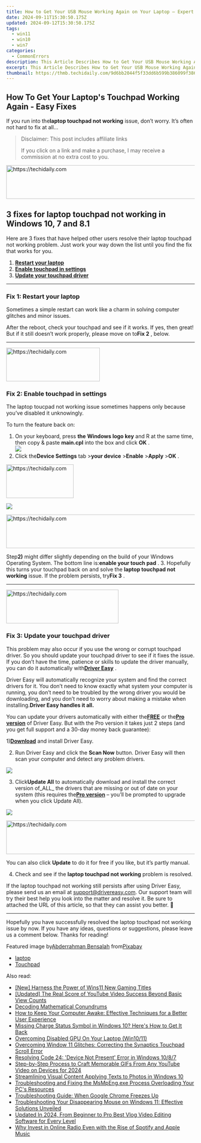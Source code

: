 ```yaml
---
title: How to Get Your USB Mouse Working Again on Your Laptop – Expert Advice
date: 2024-09-11T15:30:50.175Z
updated: 2024-09-12T15:30:50.175Z
tags:
  - win11
  - win10
  - win7
categories:
  - CommonErrors
description: This Article Describes How to Get Your USB Mouse Working Again on Your Laptop – Expert Advice
excerpt: This Article Describes How to Get Your USB Mouse Working Again on Your Laptop – Expert Advice
thumbnail: https://thmb.techidaily.com/9d6bb2044f5f33dd6b599b386099f3868d77bd593d3d88e2cde5996f7415935f.jpg
---
```


## How To Get Your Laptop's Touchpad Working Again - Easy Fixes

If you run into the**laptop touchpad not working** issue, don’t worry. It’s often not hard to fix at all…

>  Disclaimer: This post includes affiliate links
>
>  If you click on a link and make a purchase, I may receive a commission at no extra cost to you.
>

<!-- affiliate ads begin -->
<a href="https://aligracehair.sjv.io/c/5597632/2135405/19272" target="_top" id="2135405">
  <img src="//a.impactradius-go.com/display-ad/19272-2135405" border="0" alt="https://techidaily.com" width="728" height="90"/>
</a>
<img height="0" width="0" src="https://aligracehair.sjv.io/i/5597632/2135405/19272" style="position:absolute;visibility:hidden;" border="0" />
<!-- affiliate ads end -->

## 3 fixes for laptop touchpad not working in Windows 10, 7 and 8.1

 Here are 3 fixes that have helped other users resolve their laptop touchpad not working problem. Just work your way down the list until you find the fix that works for you.

1. **[Restart your laptop](https://tools.techidaily.com/drivereasy/download/)**
2. **[Enable touchpad in settings](https://tools.techidaily.com/drivereasy/download/)**
3. **[Update your touchpad driver](https://tools.techidaily.com/drivereasy/download/)**

---

### Fix 1: Restart your laptop

 Sometimes a simple restart can work like a charm in solving computer glitches and minor issues.

 After the reboot, check your touchpad and see if it works. If yes, then great! But if it still doesn’t work properly, please move on to**Fix 2** , below.

---

<!-- affiliate ads begin -->
<a href="https://aligracehair.sjv.io/c/5597632/2115944/19272" target="_top" id="2115944">
  <img src="//a.impactradius-go.com/display-ad/19272-2115944" border="0" alt="https://techidaily.com" width="250" height="90"/>
</a>
<img height="0" width="0" src="https://aligracehair.sjv.io/i/5597632/2115944/19272" style="position:absolute;visibility:hidden;" border="0" />
<!-- affiliate ads end -->

### Fix 2: Enable touchpad in settings

 The laptop toucpad not working issue sometimes happens only because you’ve disabled it unknowingly.

To turn the feature back on:

1. On your keyboard, press **the**   **Windows logo key**  and R at the same time, then copy & paste **main.cpl** into the box and click **OK** .  
![](https://images.drivereasy.com/wp-content/uploads/2018/07/img_5b3dbcd41adbc.png)
2. Click the**Device Settings** tab >**your device** \>**Enable** \>**Apply** \>**OK** .  

<!-- affiliate ads begin -->
<a href="https://25home.pxf.io/c/5597632/2123470/16836" target="_top" id="2123470">
  <img src="//a.impactradius-go.com/display-ad/16836-2123470" border="0" alt="https://techidaily.com" width="180" height="90"/>
</a>
<img height="0" width="0" src="https://25home.pxf.io/i/5597632/2123470/16836" style="position:absolute;visibility:hidden;" border="0" />
<!-- affiliate ads end -->

![](https://images.drivereasy.com/wp-content/uploads/2018/07/img_5b3dbdfd5f66f.jpg)  

<!-- affiliate ads begin -->
<a href="https://appsumo.8odi.net/c/5597632/2128842/7443" target="_top" id="2128842">
  <img src="//a.impactradius-go.com/display-ad/7443-2128842" border="0" alt="https://techidaily.com" width="600" height="90"/>
</a>
<img height="0" width="0" src="https://appsumo.8odi.net/i/5597632/2128842/7443" style="position:absolute;visibility:hidden;" border="0" />
<!-- affiliate ads end -->

 Step**2)** might differ slightly depending on the build of your Windows Operating System. The bottom line is:**enable your touch pad** .
3. Hopefully this turns your touchpad back on and solve the **laptop touchpad not working** issue. If the problem persists, try**Fix 3** .

---

<!-- affiliate ads begin -->
<a href="https://aligracehair.sjv.io/c/5597632/2115931/19272" target="_top" id="2115931">
  <img src="//a.impactradius-go.com/display-ad/19272-2115931" border="0" alt="https://techidaily.com" width="300" height="90"/>
</a>
<img height="0" width="0" src="https://aligracehair.sjv.io/i/5597632/2115931/19272" style="position:absolute;visibility:hidden;" border="0" />
<!-- affiliate ads end -->

### Fix 3: Update your touchpad driver

 This problem may also occur if you use the wrong or corrupt touchpad driver. So you should update your touchpad driver to see if it fixes the issue. If you don’t have the time, patience or skills to update the driver manually, you can do it automatically with[**Driver Easy**](https://tools.techidaily.com/drivereasy/download/) .

 Driver Easy will automatically recognize your system and find the correct drivers for it. You don’t need to know exactly what system your computer is running, you don’t need to be troubled by the wrong driver you would be downloading, and you don’t need to worry about making a mistake when installing.**Driver Easy handles it all.**

 You can update your drivers automatically with either the[**FREE**](https://tools.techidaily.com/drivereasy/download/) or the[**Pro version**](https://tools.techidaily.com/drivereasy/download/) of Driver Easy. But with the Pro version it takes just 2 steps (and you get full support and a 30-day money back guarantee):

 1)[**Download**](https://tools.techidaily.com/drivereasy/download/) and install Driver Easy.

 2) Run Driver Easy and click the **Scan Now** button. Driver Easy will then scan your computer and detect any problem drivers.

![](https://images.drivereasy.com/wp-content/uploads/2018/11/img_5be683812e9ed.jpg)

 3) Click**Update All** to automatically download and install the correct version of_ALL_ the drivers that are missing or out of date on your system (this requires the[**Pro version**](https://tools.techidaily.com/drivereasy/download/) – you’ll be prompted to upgrade when you click Update All).

![](https://images.drivereasy.com/wp-content/uploads/2018/07/img_5b3df9ad3f86c.jpg)

<!-- affiliate ads begin -->
<a href="https://ephamedtechinc.pxf.io/c/5597632/2137221/26400" target="_top" id="2137221">
  <img src="//a.impactradius-go.com/display-ad/26400-2137221" border="0" alt="https://techidaily.com" width="728" height="90"/>
</a>
<img height="0" width="0" src="https://ephamedtechinc.pxf.io/i/5597632/2137221/26400" style="position:absolute;visibility:hidden;" border="0" />
<!-- affiliate ads end -->

 You can also click **Update** to do it for free if you like, but it’s partly manual.

 4) Check and see if the **laptop touchpad not working** problem is resolved.

 If the laptop touchpad not working still persists after using Driver Easy, please send us an email at <support@drivereasy.com>. Our support team will try their best help you look into the matter and resolve it. Be sure to attached the URL of this article, so that they can assist you better. 🙂

---

 Hopefully you have successfully resolved the laptop touchpad not working issue by now. If you have any ideas, questions or suggestions, please leave us a comment below. Thanks for reading!

 Featured image by[Abderrahman Bensalah](https://pixabay.com/users/Abdouj-12782244/?utm%5Fsource=link-attribution&utm%5Fmedium=referral&utm%5Fcampaign=image&utm%5Fcontent=4275110) from[Pixabay](https://pixabay.com/?utm%5Fsource=link-attribution&utm%5Fmedium=referral&utm%5Fcampaign=image&utm%5Fcontent=4275110)

* [laptop](https://tools.techidaily.com/drivereasy/download/)
* [Touchpad](https://tools.techidaily.com/drivereasy/download/)

<ins class="adsbygoogle"
     style="display:block"
     data-ad-format="autorelaxed"
     data-ad-client="ca-pub-7571918770474297"
     data-ad-slot="1223367746"></ins>

<ins class="adsbygoogle"
     style="display:block"
     data-ad-client="ca-pub-7571918770474297"
     data-ad-slot="8358498916"
     data-ad-format="auto"
     data-full-width-responsive="true"></ins>

<span class="atpl-alsoreadstyle">Also read:</span>
<div><ul>
<li><a href="https://some-knowledge.techidaily.com/new-harness-the-power-of-wins11-new-gaming-titles/"><u>[New] Harness the Power of Wins11 New Gaming Titles</u></a></li>
<li><a href="https://youtube-blog.techidaily.com/ed-the-real-score-of-youtube-video-success-beyond-basic-view-counts/"><u>[Updated] The Real Score of YouTube Video Success Beyond Basic View Counts</u></a></li>
<li><a href="https://tech-savvy.techidaily.com/decoding-mathematical-conundrums/"><u>Decoding Mathematical Conundrums</u></a></li>
<li><a href="https://win-howtos.techidaily.com/how-to-keep-your-computer-awake-effective-techniques-for-a-better-user-experience/"><u>How to Keep Your Computer Awake: Effective Techniques for a Better User Experience</u></a></li>
<li><a href="https://win-howtos.techidaily.com/missing-charge-status-symbol-in-windows-10-heres-how-to-get-it-back/"><u>Missing Charge Status Symbol in Windows 10? Here's How to Get It Back</u></a></li>
<li><a href="https://graphic-issues.techidaily.com/overcoming-disabled-gpu-on-your-laptop-win1011/"><u>Overcoming Disabled GPU On Your Laptop (Win10/11)</u></a></li>
<li><a href="https://win-howtos.techidaily.com/overcoming-window-11-glitches-correcting-the-synaptics-touchpad-scroll-error/"><u>Overcoming Window 11 Glitches: Correcting the Synaptics Touchpad Scroll Error</u></a></li>
<li><a href="https://win-howtos.techidaily.com/resolving-code-24-device-not-present-error-in-windows-1087/"><u>Resolving Code 24: 'Device Not Present' Error in Windows 10/8/7</u></a></li>
<li><a href="https://facebook-record-videos.techidaily.com/step-by-step-process-to-craft-memorable-gifs-from-any-youtube-video-on-devices-for-2024/"><u>Step-by-Step Process to Craft Memorable GIFs From Any YouTube Video on Devices for 2024</u></a></li>
<li><a href="https://extra-resources.techidaily.com/streamlining-visual-content-applying-texts-to-photos-in-windows-10/"><u>Streamlining Visual Content Applying Texts to Photos in Windows 10</u></a></li>
<li><a href="https://win-howtos.techidaily.com/troubleshooting-and-fixing-the-msmpengexe-process-overloading-your-pcs-resources/"><u>Troubleshooting and Fixing the MsMpEng.exe Process Overloading Your PC's Resources</u></a></li>
<li><a href="https://win-howtos.techidaily.com/troubleshooting-guide-when-google-chrome-freezes-up/"><u>Troubleshooting Guide: When Google Chrome Freezes Up</u></a></li>
<li><a href="https://win-howtos.techidaily.com/troubleshooting-your-disappearing-mouse-on-windows-11-effective-solutions-unveiled/"><u>Troubleshooting Your Disappearing Mouse on Windows 11: Effective Solutions Unveiled</u></a></li>
<li><a href="https://video-creation-software.techidaily.com/updated-in-2024-from-beginner-to-pro-best-vlog-video-editing-software-for-every-level/"><u>Updated In 2024, From Beginner to Pro Best Vlog Video Editing Software for Every Level</u></a></li>
<li><a href="https://media-tips.techidaily.com/why-invest-in-online-radio-even-with-the-rise-of-spotify-and-apple-music/"><u>Why Invest in Online Radio Even with the Rise of Spotify and Apple Music</u></a></li>
</ul></div>

